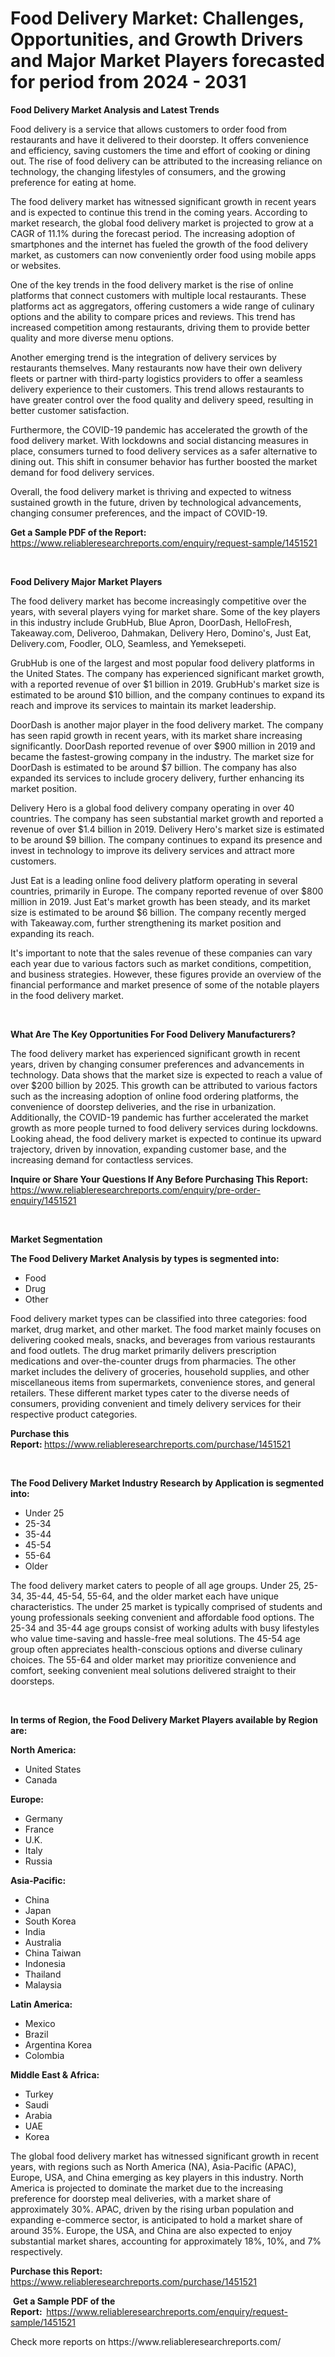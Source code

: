 <p><h1>Food Delivery Market: Challenges, Opportunities, and Growth Drivers and Major Market Players forecasted for period from 2024 - 2031</h1></p><p><strong>Food Delivery Market Analysis and Latest Trends</strong></p>
<p><p>Food delivery is a service that allows customers to order food from restaurants and have it delivered to their doorstep. It offers convenience and efficiency, saving customers the time and effort of cooking or dining out. The rise of food delivery can be attributed to the increasing reliance on technology, the changing lifestyles of consumers, and the growing preference for eating at home.</p><p>The food delivery market has witnessed significant growth in recent years and is expected to continue this trend in the coming years. According to market research, the global food delivery market is projected to grow at a CAGR of 11.1% during the forecast period. The increasing adoption of smartphones and the internet has fueled the growth of the food delivery market, as customers can now conveniently order food using mobile apps or websites.</p><p>One of the key trends in the food delivery market is the rise of online platforms that connect customers with multiple local restaurants. These platforms act as aggregators, offering customers a wide range of culinary options and the ability to compare prices and reviews. This trend has increased competition among restaurants, driving them to provide better quality and more diverse menu options.</p><p>Another emerging trend is the integration of delivery services by restaurants themselves. Many restaurants now have their own delivery fleets or partner with third-party logistics providers to offer a seamless delivery experience to their customers. This trend allows restaurants to have greater control over the food quality and delivery speed, resulting in better customer satisfaction.</p><p>Furthermore, the COVID-19 pandemic has accelerated the growth of the food delivery market. With lockdowns and social distancing measures in place, consumers turned to food delivery services as a safer alternative to dining out. This shift in consumer behavior has further boosted the market demand for food delivery services.</p><p>Overall, the food delivery market is thriving and expected to witness sustained growth in the future, driven by technological advancements, changing consumer preferences, and the impact of COVID-19.</p></p>
<p><strong>Get a Sample PDF of the Report:&nbsp;</strong> <a href="https://www.reliableresearchreports.com/enquiry/request-sample/1451521">https://www.reliableresearchreports.com/enquiry/request-sample/1451521</a></p>
<p>&nbsp;</p>
<p><strong>Food Delivery Major Market Players</strong></p>
<p><p>The food delivery market has become increasingly competitive over the years, with several players vying for market share. Some of the key players in this industry include GrubHub, Blue Apron, DoorDash, HelloFresh, Takeaway.com, Deliveroo, Dahmakan, Delivery Hero, Domino's, Just Eat, Delivery.com, Foodler, OLO, Seamless, and Yemeksepeti.</p><p>GrubHub is one of the largest and most popular food delivery platforms in the United States. The company has experienced significant market growth, with a reported revenue of over $1 billion in 2019. GrubHub's market size is estimated to be around $10 billion, and the company continues to expand its reach and improve its services to maintain its market leadership.</p><p>DoorDash is another major player in the food delivery market. The company has seen rapid growth in recent years, with its market share increasing significantly. DoorDash reported revenue of over $900 million in 2019 and became the fastest-growing company in the industry. The market size for DoorDash is estimated to be around $7 billion. The company has also expanded its services to include grocery delivery, further enhancing its market position.</p><p>Delivery Hero is a global food delivery company operating in over 40 countries. The company has seen substantial market growth and reported a revenue of over $1.4 billion in 2019. Delivery Hero's market size is estimated to be around $9 billion. The company continues to expand its presence and invest in technology to improve its delivery services and attract more customers.</p><p>Just Eat is a leading online food delivery platform operating in several countries, primarily in Europe. The company reported revenue of over $800 million in 2019. Just Eat's market growth has been steady, and its market size is estimated to be around $6 billion. The company recently merged with Takeaway.com, further strengthening its market position and expanding its reach.</p><p>It's important to note that the sales revenue of these companies can vary each year due to various factors such as market conditions, competition, and business strategies. However, these figures provide an overview of the financial performance and market presence of some of the notable players in the food delivery market.</p></p>
<p>&nbsp;</p>
<p><strong>What Are The Key Opportunities For Food Delivery Manufacturers?</strong></p>
<p><p>The food delivery market has experienced significant growth in recent years, driven by changing consumer preferences and advancements in technology. Data shows that the market size is expected to reach a value of over $200 billion by 2025. This growth can be attributed to various factors such as the increasing adoption of online food ordering platforms, the convenience of doorstep deliveries, and the rise in urbanization. Additionally, the COVID-19 pandemic has further accelerated the market growth as more people turned to food delivery services during lockdowns. Looking ahead, the food delivery market is expected to continue its upward trajectory, driven by innovation, expanding customer base, and the increasing demand for contactless services.</p></p>
<p><strong>Inquire or Share Your Questions If Any Before Purchasing This Report:</strong> <a href="https://www.reliableresearchreports.com/enquiry/pre-order-enquiry/1451521">https://www.reliableresearchreports.com/enquiry/pre-order-enquiry/1451521</a></p>
<p>&nbsp;</p>
<p><strong>Market Segmentation</strong></p>
<p><strong>The Food Delivery Market Analysis by types is segmented into:</strong></p>
<p><ul><li>Food</li><li>Drug</li><li>Other</li></ul></p>
<p><p>Food delivery market types can be classified into three categories: food market, drug market, and other market. The food market mainly focuses on delivering cooked meals, snacks, and beverages from various restaurants and food outlets. The drug market primarily delivers prescription medications and over-the-counter drugs from pharmacies. The other market includes the delivery of groceries, household supplies, and other miscellaneous items from supermarkets, convenience stores, and general retailers. These different market types cater to the diverse needs of consumers, providing convenient and timely delivery services for their respective product categories.</p></p>
<p><strong>Purchase this Report:&nbsp;</strong><a href="https://www.reliableresearchreports.com/purchase/1451521">https://www.reliableresearchreports.com/purchase/1451521</a></p>
<p>&nbsp;</p>
<p><strong>The Food Delivery Market Industry Research by Application is segmented into:</strong></p>
<p><ul><li>Under 25</li><li>25-34</li><li>35-44</li><li>45-54</li><li>55-64</li><li>Older</li></ul></p>
<p><p>The food delivery market caters to people of all age groups. Under 25, 25-34, 35-44, 45-54, 55-64, and the older market each have unique characteristics. The under 25 market is typically comprised of students and young professionals seeking convenient and affordable food options. The 25-34 and 35-44 age groups consist of working adults with busy lifestyles who value time-saving and hassle-free meal solutions. The 45-54 age group often appreciates health-conscious options and diverse culinary choices. The 55-64 and older market may prioritize convenience and comfort, seeking convenient meal solutions delivered straight to their doorsteps.</p></p>
<p>&nbsp;</p>
<p><strong>In terms of Region, the Food Delivery Market Players available by Region are:</strong></p>
<p>
    <p> <strong> North America: </strong>
        <ul>
            <li>United States</li>
            <li>Canada</li>
        </ul>
        </p> 
    <p> <strong> Europe: </strong>
        <ul>
            <li>Germany</li>
            <li>France</li>
            <li>U.K.</li>
            <li>Italy</li>
            <li>Russia</li>
        </ul>
        </p> 
    <p> <strong> Asia-Pacific: </strong>
        <ul>
            <li>China</li>
            <li>Japan</li>
            <li>South Korea</li>
            <li>India</li>
            <li>Australia</li>
            <li>China Taiwan</li>
            <li>Indonesia</li>
            <li>Thailand</li>
            <li>Malaysia</li>
        </ul>
        </p> 
    <p> <strong> Latin America: </strong>
        <ul>
            <li>Mexico</li>
            <li>Brazil</li>
            <li>Argentina Korea</li>
            <li>Colombia</li>
        </ul>
        </p> 
    <p> <strong> Middle East & Africa: </strong>
        <ul>
            <li>Turkey</li>
            <li>Saudi</li>
            <li>Arabia</li>
            <li>UAE</li>
            <li>Korea</li>
        </ul>
    </p>
    </p>
<p><p>The global food delivery market has witnessed significant growth in recent years, with regions such as North America (NA), Asia-Pacific (APAC), Europe, USA, and China emerging as key players in this industry. North America is projected to dominate the market due to the increasing preference for doorstep meal deliveries, with a market share of approximately 30%. APAC, driven by the rising urban population and expanding e-commerce sector, is anticipated to hold a market share of around 35%. Europe, the USA, and China are also expected to enjoy substantial market shares, accounting for approximately 18%, 10%, and 7% respectively.</p></p>
<p><strong>Purchase this Report: </strong><a href="https://www.reliableresearchreports.com/purchase/1451521">https://www.reliableresearchreports.com/purchase/1451521</a></p>
<p>&nbsp;<strong>Get a Sample PDF of the Report:&nbsp;&nbsp;</strong><a href="https://www.reliableresearchreports.com/enquiry/request-sample/1451521">https://www.reliableresearchreports.com/enquiry/request-sample/1451521</a></p>
<p><strong></strong></p>
<p>Check more reports on https://www.reliableresearchreports.com/</p>